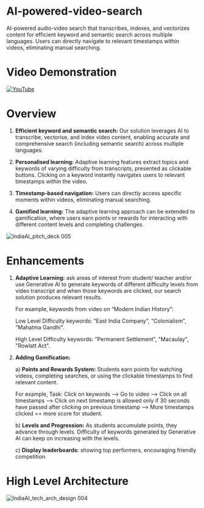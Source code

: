# AI-powered-video-search
AI-powered audio-video search that transcribes, indexes, and vectorizes content for efficient keyword and semantic search across multiple languages. Users can directly navigate to relevant timestamps within videos, eliminating manual searching.

# Video Demonstration

[![YouTube](http://i.ytimg.com/vi/8dDWoCqCAUY/hqdefault.jpg)](https://www.youtube.com/watch?v=8dDWoCqCAUY)

# Overview
1) **Efficient keyword and semantic search:** Our solution leverages AI to transcribe, vectorise, and index video content, enabling accurate and comprehensive search (including semantic search) across multiple languages.

2) **Personalised learning:** Adaptive learning features extract topics and keywords of varying difficulty from transcripts, presented as clickable buttons. Clicking on a keyword instantly navigates users to relevant timestamps within the video.

3) **Timestamp-based navigation:** Users can directly access specific moments within videos, eliminating manual searching.

4) **Gamified learning:** The adaptive learning approach can be extended to gamification, where users earn points or rewards for interacting with different content levels and completing challenges.

![IndiaAI_pitch_deck 005](https://github.com/user-attachments/assets/4a5a1962-6884-4c19-b8a0-e76d616f1a10)

# Enhancements

1) **Adaptive Learning:** ask areas of interest from student/ teacher and/or use Generative AI to generate keywords of different difficulty levels from video transcript and when those keywords are clicked, our search solution produces relevant results.
   
   For example, keywords from video on “Modern Indian History”:
   
   Low Level Difficulty keywords: "East India Company", "Colonialism", "Mahatma Gandhi".
   
   High Level Difficulty keywords: "Permanent Settlement", "Macaulay", "Rowlatt Act".
   
2) **Adding Gamification:**

   a) **Points and Rewards System:** Students earn points for watching videos, completing searches, or using the clickable timestamps to find relevant content.

    For example, Task: Click on keywords --> Go to video --> Click on all timestamps --> Click on next timestamp is allowed only if 30 seconds have passed after clicking on previous timestamp --> More timestamps clicked == more score for student.

   b) **Levels and Progression:** As students accumulate points, they advance through levels. Difficulty of keywords     generated by Generative AI can keep on increasing with the levels.

   c) **Display leaderboards:** showing top performers, encouraging friendly competition.




# High Level Architecture

![IndiaAI_tech_arch_design 004](https://github.com/user-attachments/assets/cd3e58a7-33f6-405d-88f8-7f54bb869490)
